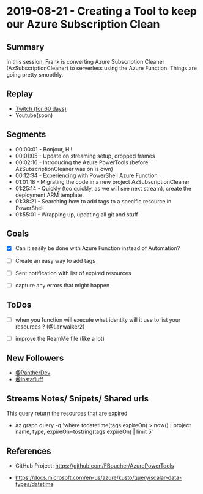 
# 2019-08-21 - Creating a Tool to keep our Azure Subscription Clean

Summary
-------

In this session, Frank is converting Azure Subscription Cleaner (AzSubscriptionCleaner) to serverless using the Azure Function. Things are going pretty smoothly.

Replay
------

- [Twitch (for 60 days)](https://www.twitch.tv/videos/470394622)
- Youtube(soon)


Segments
--------

- 00:00:01 - Bonjour, Hi!
- 00:01:05 - Update on streaming setup, dropped frames
- 00:02:16 - Introducing the Azure PowerTools (before AzSubscriptionCleaner was on is own)
- 00:12:34 - Experiencing with PowerShell Azure Function   
- 01:01:18 - Migrating the code in a new project   AzSubscriptionCleaner 
- 01:25:14 - Quickly (too quickly, as we will see next stream), create the deployment ARM template.
- 01:38:21 - Searching how to add tags to a specific resource in PowerShell
- 01:55:01 - Wrapping up, updating all git and stuff



Goals
-----

- [X] Can it easily be done with Azure Function instead of Automation?
- [ ] Create an easy way to add tags
- [ ] Sent notification with list of expired resources
- [ ] capture any errors that might happen


ToDos
-----
- [ ] when you function will execute what identity will it use to list your resources ? (@Lanwalker2)
- [ ] improve the ReamMe file (like a lot)


New Followers
-------------

- [@PantherDev](https://www.twitch.tv/PantherDev)
- [@Instafluff](https://www.twitch.tv/Instafluff)



Streams Notes/ Snipets/ Shared urls
-----------------------------------

This query return the resources that are expired
- az graph query -q 'where todatetime(tags.expireOn) > now() | project name, type, expireOn=tostring(tags.expireOn) | limit 5'


References
----------

- GitHub Project: https://github.com/FBoucher/AzurePowerTools

- https://docs.microsoft.com/en-us/azure/kusto/query/scalar-data-types/datetime
